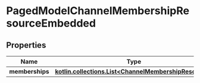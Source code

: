 
# PagedModelChannelMembershipResourceEmbedded

## Properties
Name | Type | Description | Notes
------------ | ------------- | ------------- | -------------
**memberships** | [**kotlin.collections.List&lt;ChannelMembershipResource&gt;**](ChannelMembershipResource.md) |  |  [optional]



